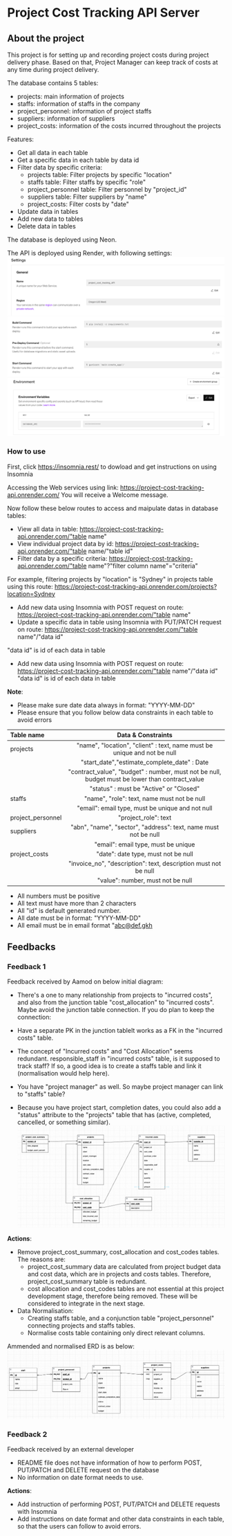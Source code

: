 # Project Cost Tracking API Server

## About the project
This project is for setting up and recording project costs during project delivery phase. Based on that, Project Manager can keep track of costs at any time during project delivery. 

The database contains 5 tables:
- projects: main information of projects
- staffs: information of staffs in the company
- project_personnel: information of project staffs
- suppliers: information of suppliers
- project_costs: information of the costs incurred throughout the projects

Features:
- Get all data in each table
- Get a specific data in each table by data id
- Filter data by specific criteria:
  - projects table: Filter projects by specific "location"
  - staffs table: Filter staffs by specific "role"
  - project_personnel table: Filter personnel by "project_id"
  - suppliers table: Filter suppliers by "name"
  - project_costs: Filter costs by "date"
- Update data in tables 
- Add new data to tables
- Delete data in tables

The database is deployed using Neon.

The API is deployed using Render, with following settings:
![alt text](images/render1.png)
![alt text](images/render2.png)
![alt text](images/render3.png)

### How to use

First, click https://insomnia.rest/ to dowload and get instructions on using Insomnia 

Accessing the Web services using link: https://project-cost-tracking-api.onrender.com/
You will receive a Welcome message. 

Now follow these below routes to access and maipulate datas in database tables:

- View all data in table: https://project-cost-tracking-api.onrender.com/"table name"
- View individual project data by id: https://project-cost-tracking-api.onrender.com/"table name/"table id"
- Filter data by a specific criteria: https://project-cost-tracking-api.onrender.com/"table name"?"filter column name"="criteria"

For example, filtering projects by "location" is "Sydney" in projects table using this route:
https://project-cost-tracking-api.onrender.com/projects?location=Sydney
- Add new data using Insomnia with POST request on route: https://project-cost-tracking-api.onrender.com/"table name"
- Update a specific data in table using Insomnia with PUT/PATCH request on route: https://project-cost-tracking-api.onrender.com/"table name"/"data id" 

"data id" is id of each data in table
- Add new data using Insomnia with POST request on route: https://project-cost-tracking-api.onrender.com/"table name"/"data id"
"data id" is id of each data in table


**Note**: 
- Please make sure date data always in format: "YYYY-MM-DD"
- Please ensure that you follow below data constraints in each table to avoid errors


| Table name | Data & Constraints| 
|:---------|:--------:|
| projects   | "name", "location", "client" : text, name must be unique and not be null  | 
|             | "start_date","estimate_complete_date" : Date   | 
|             | "contract_value", "budget" : number, must not be null, budget must be lower than contract_value  | 
|  | "status" : must be "Active" or "Closed"  | 
| staffs | "name", "role": text, name must not be null | 
|         | "email": email type, must be unique and not null  | 
| project_personnel | "project_role": text| 
| suppliers | "abn", "name", "sector", "address": text, name must not be null | 
|  | "email": email type, must be unique | 
| project_costs | "date": date type, must not be null | 
|  | "invoice_no", "description": text, description must not be null  | 
|  | "value": number, must not be null  | 

  - All numbers must be positive
  - All text must have more than 2 characters
  - All "id" is default generated number.
  - All date must be in format: "YYYY-MM-DD"
  - All email must be in email format "abc@def.gkh


## Feedbacks 

### Feedback 1
Feedback received by Aamod on below initial diagram:
- There's a one to many relationship from projects to "incurred costs", and also from the junction table "cost_allocation" to "incurred costs". Maybe avoid the junction table connection. If you do plan to keep the connection:
  
- Have a separate PK in the junction tableIt works as a FK in the "incurred costs" table.

- The concept of "Incurred costs" and "Cost Allocation" seems redundant.
responsible_staff in "incurred costs" table, is it supposed to track staff? If so, a good idea is to create a staffs table and link it (normalisation would help here).

- You have "project manager" as well. So maybe project manager can link to "staffs" table?

- Because you have project start, completion dates, you could also add a "status" attribute to the "projects" table that has (active, completed, cancelled, or something similar).
![alt text](<images/ERD ver1.png>)

**Actions**:
- Remove project_cost_summary, cost_allocation and cost_codes tables. The reasons are:
  - project_cost_summary data are calculated from project budget data and cost data, which are in projects and costs tables. Therefore, project_cost_summary table is redundant.  
  - cost allocation and cost_codes tables are not essential at this project development stage, therefore being removed. These will be considered to integrate in the next stage. 
- Data Normalisation:
  - Creating staffs table, and a conjunction table "project_personnel" connecting projects and staffs tables. 
  - Normalise costs table containing only direct relevant columns.

Ammended and normalised ERD is as below:
![alt text](<images/ERD ver2.png>)

### Feedback 2
Feedback received by an external developer
- README file does not have information of how to perform POST, PUT/PATCH and DELETE request on the database
- No information on date format needs to use. 

**Actions**:
- Add instruction of performing POST, PUT/PATCH and DELETE requests with Insomnia
- Add instructions on date format and other data constraints in each table, so that the users can follow to avoid errors. 
